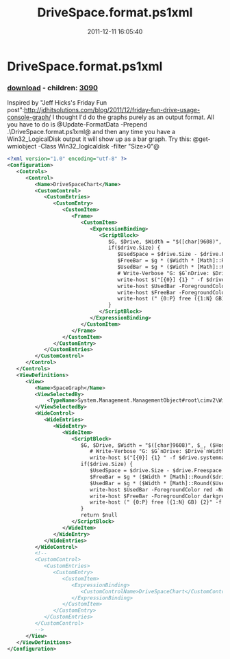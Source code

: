 ﻿---
pid:            3089
poster:         Joel Bennett
title:          DriveSpace.format.ps1xml
date:           2011-12-11 16:05:40
format:         xml
parent:         0
parent:         0
children:       3090
---

# DriveSpace.format.ps1xml

### [download](3089.xml) - children: [3090](3090.md)

Inspired by "Jeff Hicks's Friday Fun post":http://jdhitsolutions.com/blog/2011/12/friday-fun-drive-usage-console-graph/ I thought I'd do the graphs purely as an output format.  All you have to do is @Update-FormatData -Prepend .\DriveSpace.format.ps1xml@ and then any time you have a Win32_LogicalDisk output it will show up as a bar graph. Try this: @get-wmiobject -Class Win32_logicaldisk -filter "Size>0"@

```xml
<?xml version="1.0" encoding="utf-8" ?>
<Configuration>
   <Controls>
      <Control>
         <Name>DriveSpaceChart</Name>
         <CustomControl>
            <CustomEntries>
               <CustomEntry>
                  <CustomItem>
                     <Frame>
                        <CustomItem>
                           <ExpressionBinding>
                              <ScriptBlock>
                                 $G, $Drive, $Width = "$([char]9608)", $_, ($Host.UI.RawUI.BufferSize.Width/2)
                                 if($drive.Size) {
                                    $UsedSpace = $drive.Size - $drive.Freespace
                                    $FreeBar = $g * ($Width * [Math]::Round($drive.FreeSpace / $drive.Size, 2))
                                    $UsedBar = $g * ($Width * [Math]::Round($UsedSpace / $drive.Size, 2))
                                    # Write-Verbose "G: $G`nDrive: $Drive`nWidth:$Width`n$FreeBar`n$UsedBar"
                                    write-host $("[{0}] {1} " -f $drive.systemname.PadRight($longest.length),$drive.DeviceID) -NoNewline
                                    write-host $UsedBar -ForegroundColor red -NoNewline
                                    write-host $FreeBar -ForegroundColor darkgreen -NoNewline
                                    write-host (" {0:P} free ({1:N} GB)" -f ($drive.FreeSpace / $drive.Size), ($drive.FreeSpace/1GB)) -NoNewline
                                 }
                              </ScriptBlock>
                           </ExpressionBinding>
                        </CustomItem>
                     </Frame>
                  </CustomItem>
               </CustomEntry>
            </CustomEntries>
         </CustomControl>
      </Control>
   </Controls>
   <ViewDefinitions>
      <View>
         <Name>SpaceGraph</Name>
         <ViewSelectedBy>
             <TypeName>System.Management.ManagementObject#root\cimv2\Win32_LogicalDisk</TypeName>
         </ViewSelectedBy>
         <WideControl>
            <WideEntries>
               <WideEntry>
                  <WideItem>
                     <ScriptBlock>
                        $G, $Drive, $Width = "$([char]9608)", $_, ($Host.UI.RawUI.BufferSize.Width/2)
                           # Write-Verbose "G: $G`nDrive: $Drive`nWidth:$Width`n$FreeBar`n$UsedBar"
                           write-host $("[{0}] {1} " -f $drive.systemname.PadRight($longest.length),$drive.DeviceID) -NoNewline
                        if($drive.Size) {
                           $UsedSpace = $drive.Size - $drive.Freespace
                           $FreeBar = $g * ($Width * [Math]::Round($drive.FreeSpace / $drive.Size, 2))
                           $UsedBar = $g * ($Width * [Math]::Round($UsedSpace / $drive.Size, 2))
                           write-host $UsedBar -ForegroundColor red -NoNewline
                           write-host $FreeBar -ForegroundColor darkgreen -NoNewline
                           write-host (" {0:P} free ({1:N} GB) {2}" -f ($drive.FreeSpace / $drive.Size), ($drive.FreeSpace/1GB), $drive.Description) -NoNewline
                        }
                        return $null
                     </ScriptBlock>                  
                  </WideItem>
               </WideEntry>
            </WideEntries>
         </WideControl>
         <!--
         <CustomControl>
            <CustomEntries>
               <CustomEntry>
                  <CustomItem>
                     <ExpressionBinding>
                        <CustomControlName>DriveSpaceChart</CustomControlName>
                     </ExpressionBinding>
                  </CustomItem>
               </CustomEntry>
            </CustomEntries>
         </CustomControl>
         -->
      </View>
   </ViewDefinitions>
</Configuration>
```
